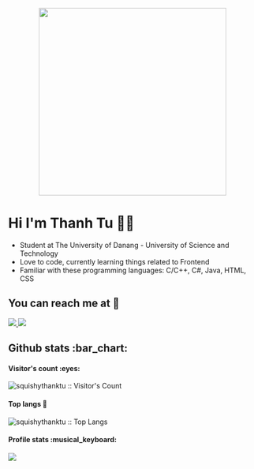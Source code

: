 <p align="center"><img src="https://i.pinimg.com/originals/13/0b/d6/130bd6e30437a7b8cc3179bb08d82e56.gif" height="380px"/></p>

# Hi I'm Thanh Tu 🐰💫
<ul>
  <li>Student at The University of Danang - University of Science and Technology</li>
  <li> Love to code, currently learning things related to Frontend</li>
  <li>Familiar with these programming languages: C/C++, C#, Java, HTML, CSS </li>
</ul>

<h2 >You can reach me at 💌</h2>
  <a href="https://www.facebook.com/squishythanktu/">
    <img src="https://user-images.githubusercontent.com/87054146/131863627-c1c4380e-e4d6-43b8-b94c-3f70f6d53b24.png">
  </a>
  
  <a href="https://www.instagram.com/squishythanktu/">
    <img src="https://img.shields.io/badge/Instagram-E4405F?style=for-the-badge&logo=instagram&logoColor=white">
  </a>
 
<h2>Github stats :bar_chart:</h2>

<h4>Visitor's count :eyes:</h4>

<p><img src="https://profile-counter.glitch.me/{squishythanktu}/count.svg" alt="squishythanktu :: Visitor's Count" /></p>
<h4>Top langs 💯</h4>

<p><img src="https://github-readme-stats.vercel.app/api/top-langs/?username=squishythanktu&langs_count=10&theme=tokyonight&layout=compact" alt="squishythanktu :: Top Langs"/></p>

<h4>Profile stats :musical_keyboard:</h4>

<p><img src="https://github-readme-stats.vercel.app/api?username=squishythanktu&theme=tokyonight&show_icons=true" /></p>


